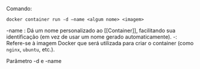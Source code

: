 Comando:
```
docker container run -d –name <algum nome> <imagem>
```

-name <algum nome>: Dá um nome personalizado ao [[Container]], facilitando sua identificação (em vez de usar um nome gerado automaticamente).
-<imagem>: Refere-se à imagem Docker que será utilizada para criar o container (como `nginx`, `ubuntu`, etc.).

Parâmetro -d e -name